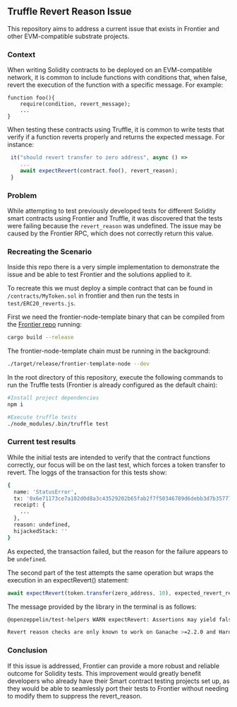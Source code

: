 ## Truffle Revert Reason Issue
This repository aims to address a current issue that exists in Frontier and other EVM-compatible substrate projects.

### Context
When writing Solidity contracts to be deployed on an EVM-compatible network, it is common to include functions with conditions that, when false, revert the execution of the function with a specific message. For example:
```solidity
function foo(){
    require(condition, revert_message);
    ...
}
```
When testing these contracts using Truffle, it is common to write tests that verify if a function reverts properly and returns the expected message. For instance:
```javascript
 it("should revert transfer to zero address", async () =>
    ...
    await expectRevert(contract.foo(), revert_reason);
 }
```
### Problem
While attempting to test previously developed tests for different Solidity smart contracts using Frontier and Truffle, it was discovered that the tests were failing because the `revert_reason` was undefined. The issue may be caused by the Frontier RPC, which does not correctly return this value.

### Recreating the Scenario
Inside this repo there is a very simple implementation to demonstrate the issue and be able to test Frontier and the solutions applied to it.

To recreate this we must deploy a simple contract that can be found in `/contracts/MyToken.sol` in frontier and then run the tests in `test/ERC20_reverts.js`.

First we need the frontier-node-template binary that can be compiled from the [Frontier repo](https://github.com/paritytech/frontier) running:
```bash
cargo build --release
```
The frontier-node-template chain must be running in the background:
```bash
./target/release/frontier-template-node --dev
```
In the root directory of this repository, execute the following commands to run the Truffle tests (Frontier is already configured as the default chain):
```bash
#Install project dependencies
npm i

#Execute truffle tests
./node_modules/.bin/truffle test
```
### Current test results
While the initial tests are intended to verify that the contract functions correctly, our focus will be on the last test, which forces a token transfer to revert. The loggs of the transaction for this tests show:
```bash
{
  name: 'StatusError',
  tx: '0x6e71173ce7a102d0d8a3c43529202b65fab2f7f50346789d6debb3d7b35777d0',
  receipt: {
    ...
  },
  reason: undefined,
  hijackedStack: ''
}
```
As expected, the transaction failed, but the reason for the failure appears to be `undefined`.

The second part of the test attempts the same operation but wraps the execution in an  expectRevert() statement:
```javascript
await expectRevert(token.transfer(zero_address, 10), expected_revert_reason);
```
The message provided by the library in the terminal is as follows:
```bash
@openzeppelin/test-helpers WARN expectRevert: Assertions may yield false negatives!

Revert reason checks are only known to work on Ganache >=2.2.0 and Hardhat, and the current node is frontier-template/v1.1/fc-rpc-2.0.0-dev.
```
### Conclusion
If this issue is addressed, Frontier can provide a more robust and reliable outcome for Solidity tests. This improvement would greatly benefit developers who already have their Smart contract testing projects set up, as they would be able to seamlessly port their tests to Frontier without needing to modify them to suppress the revert_reason.

